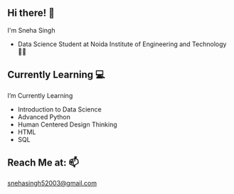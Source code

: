 <h2>Hi there! 👋</h2>

I'm Sneha Singh
- Data Science Student at Noida Institute of Engineering and Technology👩‍🎓

<h2>Currently Learning 💻</h2>

I’m Currently Learning
- Introduction to Data Science
- Advanced Python
- Human Centered Design Thinking
- HTML
- SQL

<h2>Reach Me at: 📫</h2>
<a href="mailto:snehasingh52003@gmail.com">snehasingh52003@gmail.com</a>


